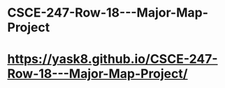 # CSCE-247-Row-18---Major-Map-Project
# https://yask8.github.io/CSCE-247-Row-18---Major-Map-Project/
